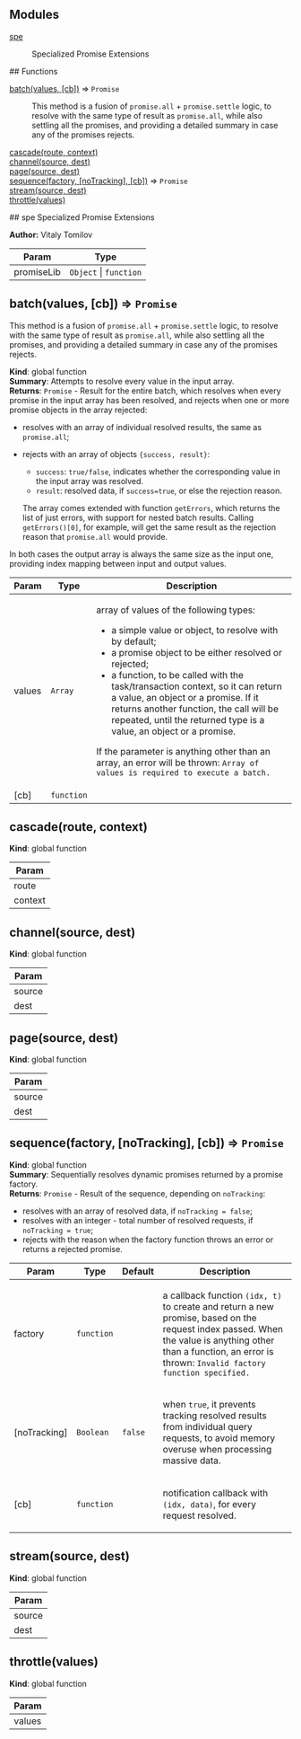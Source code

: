 ## Modules
<dl>
<dt><a href="#module_spe">spe</a></dt>
<dd><p>Specialized Promise Extensions</p>
</dd>
</dl>
## Functions
<dl>
<dt><a href="#batch">batch(values, [cb])</a> ⇒ <code>Promise</code></dt>
<dd><p>This method is a fusion of <code>promise.all</code> + <code>promise.settle</code> logic,
to resolve with the same type of result as <code>promise.all</code>, while also
settling all the promises, and providing a detailed summary in case
any of the promises rejects.</p>
</dd>
<dt><a href="#cascade">cascade(route, context)</a></dt>
<dd></dd>
<dt><a href="#channel">channel(source, dest)</a></dt>
<dd></dd>
<dt><a href="#page">page(source, dest)</a></dt>
<dd></dd>
<dt><a href="#sequence">sequence(factory, [noTracking], [cb])</a> ⇒ <code>Promise</code></dt>
<dd></dd>
<dt><a href="#stream">stream(source, dest)</a></dt>
<dd></dd>
<dt><a href="#throttle">throttle(values)</a></dt>
<dd></dd>
</dl>
<a name="module_spe"></a>
## spe
Specialized Promise Extensions

**Author:** Vitaly Tomilov  
<table>
  <thead>
    <tr>
      <th>Param</th><th>Type</th>
    </tr>
  </thead>
  <tbody>
<tr>
    <td>promiseLib</td><td><code>Object</code> | <code>function</code></td>
    </tr>  </tbody>
</table>

<a name="batch"></a>
## batch(values, [cb]) ⇒ <code>Promise</code>
This method is a fusion of `promise.all` + `promise.settle` logic,to resolve with the same type of result as `promise.all`, while alsosettling all the promises, and providing a detailed summary in caseany of the promises rejects.

**Kind**: global function  
**Summary**: Attempts to resolve every value in the input array.  
**Returns**: <code>Promise</code> - Result for the entire batch, which resolves whenevery promise in the input array has been resolved, and rejects when oneor more promise objects in the array rejected:- resolves with an array of individual resolved results, the same as `promise.all`;- rejects with an array of objects `{success, result}`:  - `success`: `true/false`, indicates whether the corresponding value    in the input array was resolved.  - `result`: resolved data, if `success=true`, or else the rejection reason.  The array comes extended with function `getErrors`, which returns the list  of just errors, with support for nested batch results.  Calling `getErrors()[0]`, for example, will get the same result as the  rejection reason that `promise.all` would provide.In both cases the output array is always the same size as the input one,providing index mapping between input and output values.  
<table>
  <thead>
    <tr>
      <th>Param</th><th>Type</th><th>Description</th>
    </tr>
  </thead>
  <tbody>
<tr>
    <td>values</td><td><code>Array</code></td><td><p>array of values of the following types:</p>
<ul>
<li>a simple value or object, to resolve with by default;</li>
<li>a promise object to be either resolved or rejected;</li>
<li>a function, to be called with the task/transaction context,
so it can return a value, an object or a promise.
If it returns another function, the call will be repeated,
until the returned type is a value, an object or a promise.</li>
</ul>
<p>If the parameter is anything other than an array, an error will
be thrown: <code>Array of values is required to execute a batch.</code></p>
</td>
    </tr><tr>
    <td>[cb]</td><td><code>function</code></td><td></td>
    </tr>  </tbody>
</table>

<a name="cascade"></a>
## cascade(route, context)
**Kind**: global function  
<table>
  <thead>
    <tr>
      <th>Param</th>
    </tr>
  </thead>
  <tbody>
<tr>
    <td>route</td>
    </tr><tr>
    <td>context</td>
    </tr>  </tbody>
</table>

<a name="channel"></a>
## channel(source, dest)
**Kind**: global function  
<table>
  <thead>
    <tr>
      <th>Param</th>
    </tr>
  </thead>
  <tbody>
<tr>
    <td>source</td>
    </tr><tr>
    <td>dest</td>
    </tr>  </tbody>
</table>

<a name="page"></a>
## page(source, dest)
**Kind**: global function  
<table>
  <thead>
    <tr>
      <th>Param</th>
    </tr>
  </thead>
  <tbody>
<tr>
    <td>source</td>
    </tr><tr>
    <td>dest</td>
    </tr>  </tbody>
</table>

<a name="sequence"></a>
## sequence(factory, [noTracking], [cb]) ⇒ <code>Promise</code>
**Kind**: global function  
**Summary**: Sequentially resolves dynamic promises returned by a promise factory.  
**Returns**: <code>Promise</code> - Result of the sequence, depending on `noTracking`:- resolves with an array of resolved data, if `noTracking = false`;- resolves with an integer - total number of resolved requests, if `noTracking = true`;- rejects with the reason when the factory function throws an error or returns a rejected promise.  
<table>
  <thead>
    <tr>
      <th>Param</th><th>Type</th><th>Default</th><th>Description</th>
    </tr>
  </thead>
  <tbody>
<tr>
    <td>factory</td><td><code>function</code></td><td></td><td><p>a callback function <code>(idx, t)</code> to create and return a new promise,
based on the request index passed. When the value is anything other than a function, an error
is thrown: <code>Invalid factory function specified.</code></p>
</td>
    </tr><tr>
    <td>[noTracking]</td><td><code>Boolean</code></td><td><code>false</code></td><td><p>when <code>true</code>, it prevents tracking resolved results from
individual query requests, to avoid memory overuse when processing massive data.</p>
</td>
    </tr><tr>
    <td>[cb]</td><td><code>function</code></td><td></td><td><p>notification callback with <code>(idx, data)</code>, for every request resolved.</p>
</td>
    </tr>  </tbody>
</table>

<a name="stream"></a>
## stream(source, dest)
**Kind**: global function  
<table>
  <thead>
    <tr>
      <th>Param</th>
    </tr>
  </thead>
  <tbody>
<tr>
    <td>source</td>
    </tr><tr>
    <td>dest</td>
    </tr>  </tbody>
</table>

<a name="throttle"></a>
## throttle(values)
**Kind**: global function  
<table>
  <thead>
    <tr>
      <th>Param</th>
    </tr>
  </thead>
  <tbody>
<tr>
    <td>values</td>
    </tr>  </tbody>
</table>

